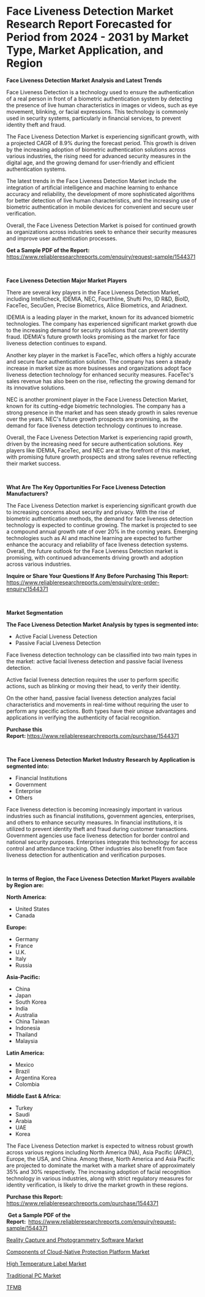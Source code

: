<p><h1>Face Liveness Detection Market Research Report Forecasted for Period from 2024 -  2031 by Market Type, Market Application, and Region</h1></p><p><strong>Face Liveness Detection Market Analysis and Latest Trends</strong></p>
<p><p>Face Liveness Detection is a technology used to ensure the authentication of a real person in front of a biometric authentication system by detecting the presence of live human characteristics in images or videos, such as eye movement, blinking, or facial expressions. This technology is commonly used in security systems, particularly in financial services, to prevent identity theft and fraud.</p><p>The Face Liveness Detection Market is experiencing significant growth, with a projected CAGR of 8.9% during the forecast period. This growth is driven by the increasing adoption of biometric authentication solutions across various industries, the rising need for advanced security measures in the digital age, and the growing demand for user-friendly and efficient authentication systems.</p><p>The latest trends in the Face Liveness Detection Market include the integration of artificial intelligence and machine learning to enhance accuracy and reliability, the development of more sophisticated algorithms for better detection of live human characteristics, and the increasing use of biometric authentication in mobile devices for convenient and secure user verification.</p><p>Overall, the Face Liveness Detection Market is poised for continued growth as organizations across industries seek to enhance their security measures and improve user authentication processes.</p></p>
<p><strong>Get a Sample PDF of the Report:&nbsp;</strong> <a href="https://www.reliableresearchreports.com/enquiry/request-sample/1544371">https://www.reliableresearchreports.com/enquiry/request-sample/1544371</a></p>
<p>&nbsp;</p>
<p><strong>Face Liveness Detection Major Market Players</strong></p>
<p><p>There are several key players in the Face Liveness Detection Market, including Intellicheck, IDEMIA, NEC, Fourthline, Shufti Pro, ID R&D, BioID, FaceTec, SecuGen, Precise Biometrics, Alice Biometrics, and Ariadnext. </p><p>IDEMIA is a leading player in the market, known for its advanced biometric technologies. The company has experienced significant market growth due to the increasing demand for security solutions that can prevent identity fraud. IDEMIA's future growth looks promising as the market for face liveness detection continues to expand.</p><p>Another key player in the market is FaceTec, which offers a highly accurate and secure face authentication solution. The company has seen a steady increase in market size as more businesses and organizations adopt face liveness detection technology for enhanced security measures. FaceTec's sales revenue has also been on the rise, reflecting the growing demand for its innovative solutions.</p><p>NEC is another prominent player in the Face Liveness Detection Market, known for its cutting-edge biometric technologies. The company has a strong presence in the market and has seen steady growth in sales revenue over the years. NEC's future growth prospects are promising, as the demand for face liveness detection technology continues to increase.</p><p>Overall, the Face Liveness Detection Market is experiencing rapid growth, driven by the increasing need for secure authentication solutions. Key players like IDEMIA, FaceTec, and NEC are at the forefront of this market, with promising future growth prospects and strong sales revenue reflecting their market success.</p></p>
<p>&nbsp;</p>
<p><strong>What Are The Key Opportunities For Face Liveness Detection Manufacturers?</strong></p>
<p><p>The Face Liveness Detection market is experiencing significant growth due to increasing concerns about security and privacy. With the rise of biometric authentication methods, the demand for face liveness detection technology is expected to continue growing. The market is projected to see a compound annual growth rate of over 20% in the coming years. Emerging technologies such as AI and machine learning are expected to further enhance the accuracy and reliability of face liveness detection systems. Overall, the future outlook for the Face Liveness Detection market is promising, with continued advancements driving growth and adoption across various industries.</p></p>
<p><strong>Inquire or Share Your Questions If Any Before Purchasing This Report:</strong> <a href="https://www.reliableresearchreports.com/enquiry/pre-order-enquiry/1544371">https://www.reliableresearchreports.com/enquiry/pre-order-enquiry/1544371</a></p>
<p>&nbsp;</p>
<p><strong>Market Segmentation</strong></p>
<p><strong>The Face Liveness Detection Market Analysis by types is segmented into:</strong></p>
<p><ul><li>Active Facial Liveness Detection</li><li>Passive Facial Liveness Detection</li></ul></p>
<p><p>Face liveness detection technology can be classified into two main types in the market: active facial liveness detection and passive facial liveness detection. </p><p>Active facial liveness detection requires the user to perform specific actions, such as blinking or moving their head, to verify their identity. </p><p>On the other hand, passive facial liveness detection analyzes facial characteristics and movements in real-time without requiring the user to perform any specific actions. Both types have their unique advantages and applications in verifying the authenticity of facial recognition.</p></p>
<p><strong>Purchase this Report:&nbsp;</strong><a href="https://www.reliableresearchreports.com/purchase/1544371">https://www.reliableresearchreports.com/purchase/1544371</a></p>
<p>&nbsp;</p>
<p><strong>The Face Liveness Detection Market Industry Research by Application is segmented into:</strong></p>
<p><ul><li>Financial Institutions</li><li>Government</li><li>Enterprise</li><li>Others</li></ul></p>
<p><p>Face liveness detection is becoming increasingly important in various industries such as financial institutions, government agencies, enterprises, and others to enhance security measures. In financial institutions, it is utilized to prevent identity theft and fraud during customer transactions. Government agencies use face liveness detection for border control and national security purposes. Enterprises integrate this technology for access control and attendance tracking. Other industries also benefit from face liveness detection for authentication and verification purposes.</p></p>
<p>&nbsp;</p>
<p><strong>In terms of Region, the Face Liveness Detection Market Players available by Region are:</strong></p>
<p>
    <p> <strong> North America: </strong>
        <ul>
            <li>United States</li>
            <li>Canada</li>
        </ul>
        </p> 
    <p> <strong> Europe: </strong>
        <ul>
            <li>Germany</li>
            <li>France</li>
            <li>U.K.</li>
            <li>Italy</li>
            <li>Russia</li>
        </ul>
        </p> 
    <p> <strong> Asia-Pacific: </strong>
        <ul>
            <li>China</li>
            <li>Japan</li>
            <li>South Korea</li>
            <li>India</li>
            <li>Australia</li>
            <li>China Taiwan</li>
            <li>Indonesia</li>
            <li>Thailand</li>
            <li>Malaysia</li>
        </ul>
        </p> 
    <p> <strong> Latin America: </strong>
        <ul>
            <li>Mexico</li>
            <li>Brazil</li>
            <li>Argentina Korea</li>
            <li>Colombia</li>
        </ul>
        </p> 
    <p> <strong> Middle East & Africa: </strong>
        <ul>
            <li>Turkey</li>
            <li>Saudi</li>
            <li>Arabia</li>
            <li>UAE</li>
            <li>Korea</li>
        </ul>
    </p>
    </p>
<p><p>The Face Liveness Detection market is expected to witness robust growth across various regions including North America (NA), Asia Pacific (APAC), Europe, the USA, and China. Among these, North America and Asia Pacific are projected to dominate the market with a market share of approximately 35% and 30% respectively. The increasing adoption of facial recognition technology in various industries, along with strict regulatory measures for identity verification, is likely to drive the market growth in these regions.</p></p>
<p><strong>Purchase this Report: </strong><a href="https://www.reliableresearchreports.com/purchase/1544371">https://www.reliableresearchreports.com/purchase/1544371</a></p>
<p>&nbsp;<strong>Get a Sample PDF of the Report:&nbsp;&nbsp;</strong><a href="https://www.reliableresearchreports.com/enquiry/request-sample/1544371">https://www.reliableresearchreports.com/enquiry/request-sample/1544371</a></p>
<p><strong></strong></p>
<p><p><a href="https://issuu.com/reportprime-2/docs/reality-capture-and-photogrammetry-software-market">Reality Capture and Photogrammetry Software Market</a></p><p><a href="https://issuu.com/reportprime-2/docs/components-of-cloud-native-protection-platform-mar">Components of Cloud-Native Protection Platform Market</a></p><p><a href="https://github.com/guneycigdem35/Market-Research-Report-List-2/blob/main/high-temperature-label-market.md">High Temperature Label Market</a></p><p><a href="https://github.com/biheemgalvinlouises6hokrh3h/Market-Research-Report-List-1/blob/main/traditional-pc-market.md">Traditional PC Market</a></p><p><a href="https://github.com/ihabdkwlxs948/Market-Research-Report-List-1/blob/main/31042703596.md">TFMB</a></p></p>